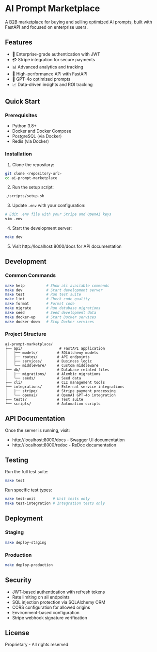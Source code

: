 # AI Prompt Marketplace

A B2B marketplace for buying and selling optimized AI prompts, built with FastAPI and focused on enterprise users.

## Features

- 🔐 Enterprise-grade authentication with JWT
- 💳 Stripe integration for secure payments
- 📊 Advanced analytics and tracking
- 🚀 High-performance API with FastAPI
- 🎯 GPT-4o optimized prompts
- 📈 Data-driven insights and ROI tracking

## Quick Start

### Prerequisites

- Python 3.8+
- Docker and Docker Compose
- PostgreSQL (via Docker)
- Redis (via Docker)

### Installation

1. Clone the repository:
```bash
git clone <repository-url>
cd ai-prompt-marketplace
```

2. Run the setup script:
```bash
./scripts/setup.sh
```

3. Update `.env` with your configuration:
```bash
# Edit .env file with your Stripe and OpenAI keys
vim .env
```

4. Start the development server:
```bash
make dev
```

5. Visit http://localhost:8000/docs for API documentation

## Development

### Common Commands

```bash
make help          # Show all available commands
make dev           # Start development server
make test          # Run test suite
make lint          # Check code quality
make format        # Format code
make migrate       # Run database migrations
make seed          # Seed development data
make docker-up     # Start Docker services
make docker-down   # Stop Docker services
```

### Project Structure

```
ai-prompt-marketplace/
├── api/                 # FastAPI application
│   ├── models/         # SQLAlchemy models
│   ├── routes/         # API endpoints
│   ├── services/       # Business logic
│   └── middleware/     # Custom middleware
├── db/                 # Database related files
│   ├── migrations/     # Alembic migrations
│   └── seeds/          # Seed data
├── cli/                # CLI management tools
├── integrations/       # External service integrations
│   ├── stripe/         # Stripe payment processing
│   └── openai/         # OpenAI GPT-4o integration
├── tests/              # Test suite
└── scripts/            # Automation scripts
```

## API Documentation

Once the server is running, visit:
- http://localhost:8000/docs - Swagger UI documentation
- http://localhost:8000/redoc - ReDoc documentation

## Testing

Run the full test suite:
```bash
make test
```

Run specific test types:
```bash
make test-unit        # Unit tests only
make test-integration # Integration tests only
```

## Deployment

### Staging
```bash
make deploy-staging
```

### Production
```bash
make deploy-production
```

## Security

- JWT-based authentication with refresh tokens
- Rate limiting on all endpoints
- SQL injection protection via SQLAlchemy ORM
- CORS configuration for allowed origins
- Environment-based configuration
- Stripe webhook signature verification

## License

Proprietary - All rights reserved